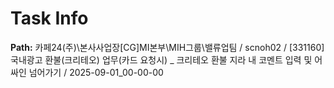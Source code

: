 # Task Info

**Path:** 카페24(주)\본사사업장\[CG]MI본부\MIH그룹\밸류업팀 / scnoh02 / [331160] 국내광고 환불(크리테오) 업무(카드 요청시) _ 크리테오 환불 지라 내 코멘트 입력 및 어싸인 넘어가기 / 2025-09-01_00-00-00

